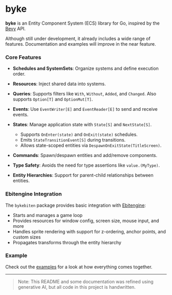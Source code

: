 # byke

**byke** is an Entity Component System (ECS) library for Go, inspired by the [Bevy](https://bevy.org/) API.

Although still under development, it already includes a wide range of features.
Documentation and examples will improve in the near feature.

### Core Features

* **Schedules and SystemSets**: Organize systems and define execution order.
* **Resources**: Inject shared data into systems.
* **Queries**: Supports filters like `With`, `Without`, `Added`, and `Changed`. Also supports `Option[T]` and
  `OptionMut[T]`.
* **Events**: Use `EventWriter[E]` and `EventReader[E]` to send and receive events.
* **States**: Manage application state with `State[S]` and `NextState[S]`.

    * Supports `OnEnter(state)` and `OnExit(state)` schedules.
    * Emits `StateTransitionEvent[S]` during transitions.
    * Allows state-scoped entities via `DespawnOnExitState(TitleScreen)`.
* **Commands**: Spawn/despawn entities and add/remove components.
* **Type Safety**: Avoids the need for type assertions like `value.(MyType)`.
* **Entity Hierarchies**: Support for parent-child relationships between entities.

### Ebitengine Integration

The `bykebiten` package provides basic integration with [Ebitengine](https://ebitengine.org/):

* Starts and manages a game loop
* Provides resources for window config, screen size, mouse input, and more
* Handles sprite rendering with support for z-ordering, anchor points, and custom sizes
* Propagates transforms through the entity hierarchy

### Example

Check out the [examples](https://github.com/oliverbestmann/byke/blob/main/bykebiten/examples/manysprites/main.go) for a
look at how everything comes together.

---

> Note: This README and some documentation was refined using generative AI,
> but all code in this project is handwritten.
